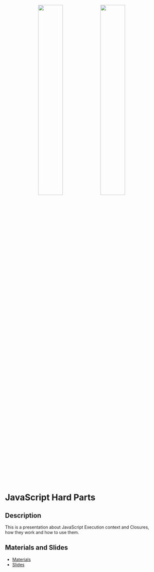 <p align="center">
    <img src="https://user-images.githubusercontent.com/62269745/174906065-7bb63e14-879a-4740-849c-0821697aeec2.png#gh-light-mode-only" width="40%">
    <img src="https://user-images.githubusercontent.com/62269745/174906068-aad23112-20fe-4ec8-877f-3ee1d9ec0a69.png#gh-dark-mode-only" width="40%">
</p>

# JavaScript Hard Parts

## Description

This is a presentation about JavaScript Execution context and Closures, how they work and how to use them.

## Materials and Slides

- [Materials](https://luxuriant-weight-c05.notion.site/JavaScript-Hard-Parts-f4d2de59a8c44ee584bc7e6c362b3559)
- [Slides](https://www.canva.com/design/DAFLuQ5tC-k/bFJlJtDRARalMk0sqo7kiQ/view?utm_content=DAFLuQ5tC-k&utm_campaign=designshare&utm_medium=link&utm_source=publishsharelink)

